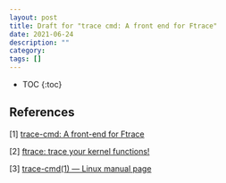 ```yaml
---
layout: post
title: Draft for "trace cmd: A front end for Ftrace"
date: 2021-06-24
description: ""
category: 
tags: []
---
```

* TOC
{:toc}

## References

[1] [trace-cmd: A front-end for Ftrace](https://lwn.net/Articles/410200/)

[2] [ftrace: trace your kernel functions!](https://jvns.ca/blog/2017/03/19/getting-started-with-ftrace/)

[3] [trace-cmd(1) — Linux manual page](https://man7.org/linux/man-pages/man1/trace-cmd.1.html)
